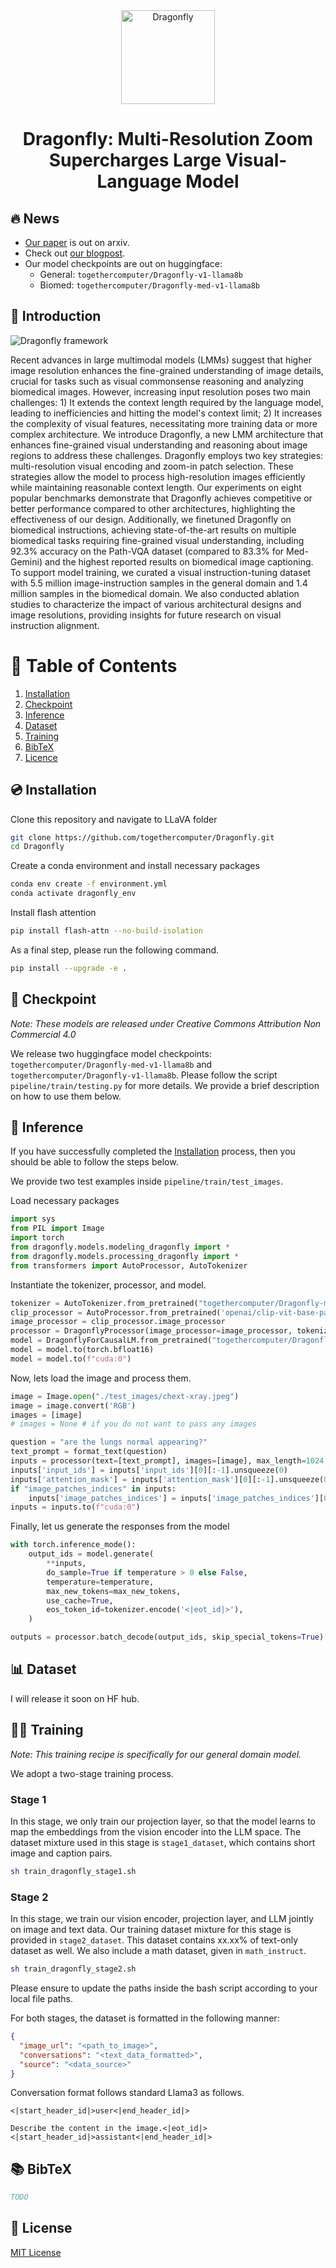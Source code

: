 <div align="center">
  <img src="assets/dragonfly_icon.png" alt="Dragonfly" style="width: 150px; display: block; margin-left: auto; margin-right: auto;" />
  <h1>Dragonfly: Multi-Resolution Zoom Supercharges Large Visual-Language Model</h1>
</div>

## 🔥 News
- [Our paper](todo) is out on arxiv.
- Check out [our blogpost](todo).
- Our model checkpoints are out on huggingface: 
    - General: `togethercomputer/Dragonfly-v1-llama8b` 
    - Biomed: `togethercomputer/Dragonfly-med-v1-llama8b`


## 📖 Introduction

![Dragonfly framework](assets/model_overview.png)

Recent advances in large multimodal models (LMMs) suggest that higher image resolution enhances the fine-grained understanding of image details, crucial for tasks such as visual commonsense reasoning and analyzing biomedical images. However, increasing input resolution poses two main challenges: 1) It extends the context length required by the language model, leading to inefficiencies and hitting the model's context limit; 2) It increases the complexity of visual features, necessitating more training data or more complex architecture. We introduce Dragonfly, a new LMM architecture that enhances fine-grained visual understanding and reasoning about image regions to address these challenges. Dragonfly employs two key strategies: multi-resolution visual encoding and zoom-in patch selection. These strategies allow the model to process high-resolution images efficiently while maintaining reasonable context length. Our experiments on eight popular benchmarks demonstrate that Dragonfly achieves competitive or better performance compared to other architectures, highlighting the effectiveness of our design. Additionally, we finetuned Dragonfly on biomedical instructions, achieving state-of-the-art results on multiple biomedical tasks requiring fine-grained visual understanding, including 92.3% accuracy on the Path-VQA dataset (compared to 83.3% for Med-Gemini) and the highest reported results on biomedical image captioning. To support model training, we curated a visual instruction-tuning dataset with 5.5 million image-instruction samples in the general domain and 1.4 million samples in the biomedical domain. We also conducted ablation studies to characterize the impact of various architectural designs and image resolutions, providing insights for future research on visual instruction alignment.


# 📖 Table of Contents
1. [Installation](#installation)
2. [Checkpoint](#checkpoint)
5. [Inference](#inference)
3. [Dataset](#dataset)
4. [Training](#training)
6. [BibTeX](#bibtex)
7. [Licence](#license)


<a name="installation"/>

## 💿 Installation

Clone this repository and navigate to LLaVA folder
```bash
git clone https://github.com/togethercomputer/Dragonfly.git
cd Dragonfly
```

Create a conda environment and install necessary packages
```bash
conda env create -f environment.yml
conda activate dragonfly_env
```

Install flash attention
```bash
pip install flash-attn --no-build-isolation
```

As a final step, please run the following command. 
```bash
pip install --upgrade -e .
```

<a name="checkpoint"/>

## 🏁 Checkpoint

*Note: These models are released under Creative Commons Attribution Non Commercial 4.0*

We release two huggingface model checkpoints: `togethercomputer/Dragonfly-med-v1-llama8b` and `togethercomputer/Dragonfly-v1-llama8b`. Please follow the script `pipeline/train/testing.py` for more details. We provide a brief description on how to use them below.

<a name="inference"/>

## 🧠 Inference

If you have successfully completed the [Installation](#installation) process, then you should be able to follow the steps below. 

We provide two test examples inside `pipeline/train/test_images`. 

Load necessary packages
```python
import sys
from PIL import Image
import torch
from dragonfly.models.modeling_dragonfly import *
from dragonfly.models.processing_dragonfly import *
from transformers import AutoProcessor, AutoTokenizer
```

Instantiate the tokenizer, processor, and model. 
```python
tokenizer = AutoTokenizer.from_pretrained("togethercomputer/Dragonfly-med-v1-llama8b")
clip_processor = AutoProcessor.from_pretrained('openai/clip-vit-base-patch32')
image_processor = clip_processor.image_processor
processor = DragonflyProcessor(image_processor=image_processor, tokenizer=tokenizer, image_encoding_style="llava-hd")
model = DragonflyForCausalLM.from_pretrained("togethercomputer/Dragonfly-med-v1-llama8b")
model = model.to(torch.bfloat16)
model = model.to(f"cuda:0")
```

Now, lets load the image and process them.
```python
image = Image.open("./test_images/chext-xray.jpeg")
image = image.convert('RGB')
images = [image]
# images = None # if you do not want to pass any images

question = "are the lungs normal appearing?"
text_prompt = format_text(question)
inputs = processor(text=[text_prompt], images=[image], max_length=1024, return_tensors="pt")
inputs['input_ids'] = inputs['input_ids'][0][:-1].unsqueeze(0)
inputs['attention_mask'] = inputs['attention_mask'][0][:-1].unsqueeze(0)
if "image_patches_indices" in inputs:
    inputs['image_patches_indices'] = inputs['image_patches_indices'][0][:-1].unsqueeze(0)
inputs = inputs.to(f"cuda:0")
```

Finally, let us generate the responses from the model
```python
with torch.inference_mode():
    output_ids = model.generate(
        **inputs,
        do_sample=True if temperature > 0 else False,
        temperature=temperature,
        max_new_tokens=max_new_tokens,
        use_cache=True,
        eos_token_id=tokenizer.encode('<|eot_id|>'),
    )

outputs = processor.batch_decode(output_ids, skip_special_tokens=True)
```

<a name="dataset"/>

## 📊 Dataset

I will release it soon on HF hub. 

<a name="training"/>

## 🏋️‍♂️ Training

*Note: This training recipe is specifically for our general domain model.*

We adopt a two-stage training process.

### Stage 1
In this stage, we only train our projection layer, so that the model learns to map the embeddings from the vision encoder into the LLM space. The dataset mixture used in this stage is `stage1_dataset`, which contains short image and caption pairs.

```bash
sh train_dragonfly_stage1.sh
```

### Stage 2
In this stage, we train our vision encoder, projection layer, and LLM jointly on image and text data. Our training dataset mixture for this stage is provided in `stage2_dataset`. This dataset contains xx.xx% of text-only dataset as well. We also include a math dataset, given in `math_instruct`. 

```bash
sh train_dragonfly_stage2.sh
```

Please ensure to update the paths inside the bash script according to your local file paths.

For both stages, the dataset is formatted in the following manner:

```json
{
  "image_url": "<path_to_image>",
  "conversations": "<text_data_formatted>",
  "source": "<data_source>"
}
```

Conversation format follows standard Llama3 as follows. 

```plaintext
<|start_header_id|>user<|end_header_id|>

Describe the content in the image.<|eot_id|><|start_header_id|>assistant<|end_header_id|>
```

<a name="bibtex"/>

## 📚 BibTeX

```bibtex
TODO
```
<a name="license"/>

## 🪪 License

[MIT License](LICENSE)
